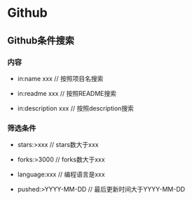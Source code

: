 # Github

## Github条件搜索

### 内容

- in:name xxx // 按照项目名搜索

- in:readme xxx // 按照README搜索

- in:description xxx // 按照description搜索

### 筛选条件

- stars:>xxx // stars数大于xxx

- forks:>3000 // forks数大于xxx

- language:xxx // 编程语言是xxx

- pushed:>YYYY-MM-DD // 最后更新时间大于YYYY-MM-DD